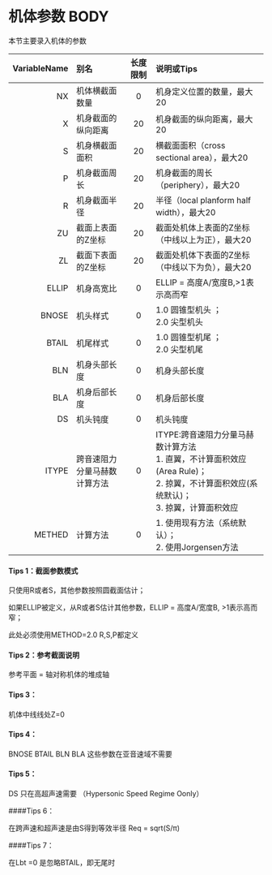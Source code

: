 # 机体参数 BODY

本节主要录入机体的参数

| VariableName | 别名             | 长度限制 | 说明或Tips                                  |
| -----------: | :------------- | :--: | :--------------------------------------- |
|           NX | 机体横截面数量        |  0   | 机身定义位置的数量，最大20                           |
|            X | 机身截面的纵向距离      |  20  | 机身截面的纵向距离，最大20                           |
|            S | 机身横截面面积        |  20  | 横截面面积（cross sectional area），最大20         |
|            P | 机身截面周长         |  20  | 机身截面的周长（periphery），最大20                  |
|            R | 机身截面半径         |  20  | 半径（local planform half width），最大20       |
|           ZU | 截面上表面的Z坐标      |  20  | 截面处机体上表面的Z坐标（中线以上为正），最大20                |
|           ZL | 截面下表面的Z坐标      |  20  | 截面处机体下表面的Z坐标（中线以下为负），最大20                |
|        ELLIP | 机身高宽比          |  0   | ELLIP = 高度A/宽度B,>1表示高而窄                  |
|        BNOSE | 机头样式           |  0   | 1.0 圆锥型机头 ；<br>2.0 尖型机头                  |
|        BTAIL | 机尾样式           |  0   | 1.0 圆锥型机尾 ；<br>2.0 尖型机尾                  |
|          BLN | 机身头部长度         |  0   | 机身头部长度                                   |
|          BLA | 机身后部长度         |  0   | 机身后部长度                                   |
|           DS | 机头钝度           |  0   | 机头钝度                                     |
|        ITYPE | 跨音速阻力分量马赫数计算方法 |  0   | ITYPE:跨音速阻力分量马赫数计算方法 <br>1. 直翼，不计算面积效应(Area Rule)；<br>2. 掠翼，不计算面积效应(系统默认)；<br>3. 掠翼，计算面积效应 |
|       METHED | 计算方法           |  0   | 1. 使用现有方法（系统默认）；<br>2. 使用Jorgensen方法     |

#### Tips 1：截面参数模式

只使用R或者S，其他参数按照圆截面估计；

如果ELLIP被定义，从R或者S估计其他参数，ELLIP = 高度A/宽度B, >1表示高而窄；

此处必须使用METHOD=2.0 R,S,P都定义

#### Tips 2：参考截面说明

参考平面 = 轴对称机体的堆成轴

#### Tips 3：

机体中线线处Z=0

#### Tips 4：

BNOSE BTAIL BLN BLA 这些参数在亚音速域不需要

#### Tips 5：

DS 只在高超声速需要 （Hypersonic Speed Regime Oonly）

####Tips 6：

在跨声速和超声速是由S得到等效半径 Req = sqrt(S/π)

####Tips 7：

在Lbt =0 是忽略BTAIL，即无尾时